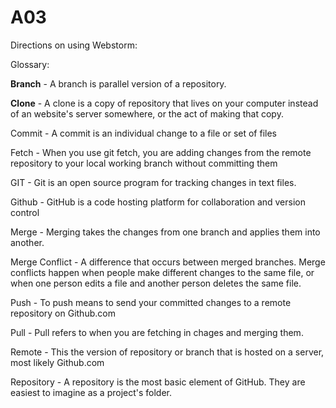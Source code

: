 # A03

Directions on using Webstorm:


Glossary:

**Branch** - A branch is parallel version of a repository.

**Clone** - A clone is a copy of repository that lives on your computer instead of an website's server somewhere, or the act of making that copy.

Commit - A commit is an individual change to a file or set of files

Fetch - When you use git fetch, you are adding changes from the remote 
repository to your local working branch without committing them

GIT - Git is an open source program for tracking changes in text files.

Github - GitHub is a code hosting platform for collaboration and version 
control

Merge - Merging takes the changes from one branch and applies them into another.

Merge Conflict - A difference that occurs between merged branches. Merge conflicts happen when people make different changes to the same file, or when one person edits a file and another person deletes the same file.

Push - To push means to send your committed changes to a remote repository on Github.com

Pull - Pull refers to when you are fetching in chages and merging them.

Remote - This the version of repository or branch that is hosted on a server, most likely Github.com

Repository - A repository is the most basic element of GitHub. They are easiest to imagine as a project's folder.

